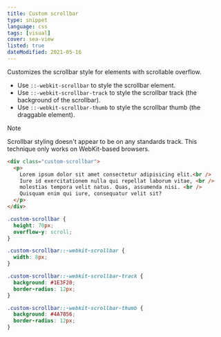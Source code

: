 ```yaml
---
title: Custom scrollbar
type: snippet
language: css
tags: [visual]
cover: sea-view
listed: true
dateModified: 2021-05-16
---
```


Customizes the scrollbar style for elements with scrollable overflow.

- Use `::-webkit-scrollbar` to style the scrollbar element.
- Use `::-webkit-scrollbar-track` to style the scrollbar track (the background of the scrollbar).
- Use `::-webkit-scrollbar-thumb` to style the scrollbar thumb (the draggable element).

> [!NOTE]
>
> Scrollbar styling doesn't appear to be on any standards track. This technique only works on WebKit-based browsers.

```html
<div class="custom-scrollbar">
  <p>
    Lorem ipsum dolor sit amet consectetur adipisicing elit.<br />
    Iure id exercitationem nulla qui repellat laborum vitae, <br />
    molestias tempora velit natus. Quas, assumenda nisi. <br />
    Quisquam enim qui iure, consequatur velit sit?
  </p>
</div>
```

```css
.custom-scrollbar {
  height: 70px;
  overflow-y: scroll;
}

.custom-scrollbar::-webkit-scrollbar {
  width: 8px;
}

.custom-scrollbar::-webkit-scrollbar-track {
  background: #1E3F20;
  border-radius: 12px;
}

.custom-scrollbar::-webkit-scrollbar-thumb {
  background: #4A7856;
  border-radius: 12px;
}
```
